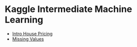 # Kaggle Intermediate Machine Learning

- [Intro House Pricing](intro-house-pricing.ipynb)
- [Missing Values](missing-values.ipynb)
